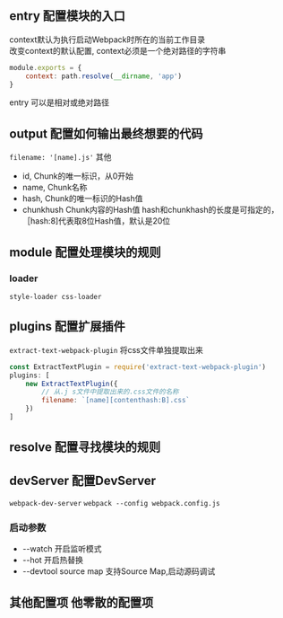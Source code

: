 ## entry 配置模块的入口
context默认为执行启动Webpack时所在的当前工作目录<br>
改变context的默认配置, context必须是一个绝对路径的字符串<br>
```js
module.exports = {
	context: path.resolve(__dirname, 'app')
}
```
entry 可以是相对或绝对路径<br>



## output 配置如何输出最终想要的代码
` filename: '[name].js' `
其他
* id, Chunk的唯一标识，从0开始
* name, Chunk名称
* hash, Chunk的唯一标识的Hash值
* chunkhush Chunk内容的Hash值
hash和chunkhash的长度是可指定的，［hash:8]代表取8位Hash值，默认是20位




## module 配置处理模块的规则
### loader
` style-loader css-loader `


## plugins 配置扩展插件
` extract-text-webpack-plugin ` 将css文件单独提取出来
```js
const ExtractTextPlugin = require('extract-text-webpack-plugin')
plugins: [
	new ExtractTextPlugin({
		// 从.j s文件中提取出来的.css文件的名称
		filename: `[name][contenthash:B].css`
	})
]
```

## resolve 配置寻找模块的规则


## devServer 配置DevServer
` webpack-dev-server `
` webpack --config webpack.config.js `

### 启动参数
* --watch 开启监听模式
* --hot 开启热替换
* --devtool source map  支持Source Map,启动源码调试 

## 其他配置项 他零散的配置项



